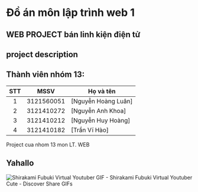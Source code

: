 # Đồ án môn lập trình web 1

## WEB PROJECT bán linh kiện điện tử

## project description
## Thành viên nhóm 13:
|STT  |MSSV        |Họ và tên       |
|:--:|:----------:|----------------|
|1    |3121560051  |[Nguyễn Hoàng Luân]|
|2    |3121410272  |[Nguyễn Anh Khoa]|
|3    |3121410212  |[Nguyễn Huy Hoàng]|
|4    |3121410182  |[Trần Vĩ Hào]|

Project cua nhom 13 mon LT. WEB

## Yahallo

![Shirakami Fubuki Virtual Youtuber GIF - Shirakami Fubuki Virtual Youtuber Cute - Discover   Share GIFs](https://user-images.githubusercontent.com/102713414/195353011-19f811aa-231b-421d-a6dc-65b9e553010d.gif)

